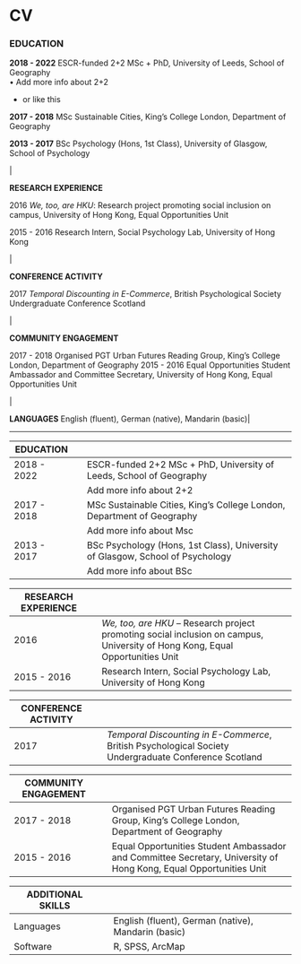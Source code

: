 # CV

### EDUCATION

**2018 - 2022**
ESCR-funded 2+2 MSc + PhD, University of Leeds, School of Geography  
•	 Add more info about 2+2
- or like this

**2017 - 2018**
MSc Sustainable Cities, King’s College London, Department of Geography


**2013 - 2017** 
BSc Psychology (Hons, 1st Class), University of Glasgow, School of Psychology

|

**RESEARCH EXPERIENCE**

2016          *We, too, are HKU*: Research project promoting social inclusion on campus, University of Hong Kong, Equal Opportunities Unit

2015 - 2016   Research Intern, Social Psychology Lab, University of Hong Kong

|

**CONFERENCE ACTIVITY**

2017          *Temporal Discounting in E-Commerce*, British Psychological Society Undergraduate Conference Scotland

|

**COMMUNITY ENGAGEMENT**

2017 - 2018   Organised PGT Urban Futures Reading Group, King’s College London, Department of Geography
2015 - 2016   Equal Opportunities Student Ambassador and Committee Secretary, University of Hong Kong, Equal Opportunities Unit

|

**LANGUAGES**
English (fluent), German (native), Mandarin (basic)|





----- 

| EDUCATION |||
| - | - | - |
|2018 - 2022|| ESCR-funded 2+2 MSc + PhD, University of Leeds, School of Geography|
|||Add more info about 2+2|
|2017 - 2018|| MSc Sustainable Cities, King’s College London, Department of Geography|
|||Add more info about Msc|
|2013 - 2017|| BSc Psychology (Hons, 1st Class), University of Glasgow, School of Psychology|
|||Add more info about BSc|


|RESEARCH EXPERIENCE|||
|-|-|-|
|2016||*We, too, are HKU* – Research project promoting social inclusion on campus, University of Hong Kong, Equal Opportunities Unit|
|2015 - 2016||Research Intern, Social Psychology Lab, University of Hong Kong|


|CONFERENCE ACTIVITY|||
|-|-|-|
|2017||*Temporal Discounting in E-Commerce*, British Psychological Society Undergraduate Conference Scotland|


|COMMUNITY ENGAGEMENT|||
|-|-|-|
|2017 - 2018||Organised PGT Urban Futures Reading Group, King’s College London, Department of Geography|
|2015 - 2016||Equal Opportunities Student Ambassador and Committee Secretary, University of Hong Kong, Equal Opportunities Unit|


|ADDITIONAL SKILLS|||
|-|-|-|
|Languages||English (fluent), German (native), Mandarin (basic)|
|Software||R, SPSS, ArcMap|

